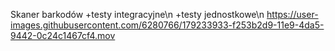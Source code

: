 Skaner barkodów
+testy integracyjne\n
+testy jednostkowe\n
https://user-images.githubusercontent.com/6280766/179233933-f253b2d9-11e9-4da5-9442-0c24c1467cf4.mov

